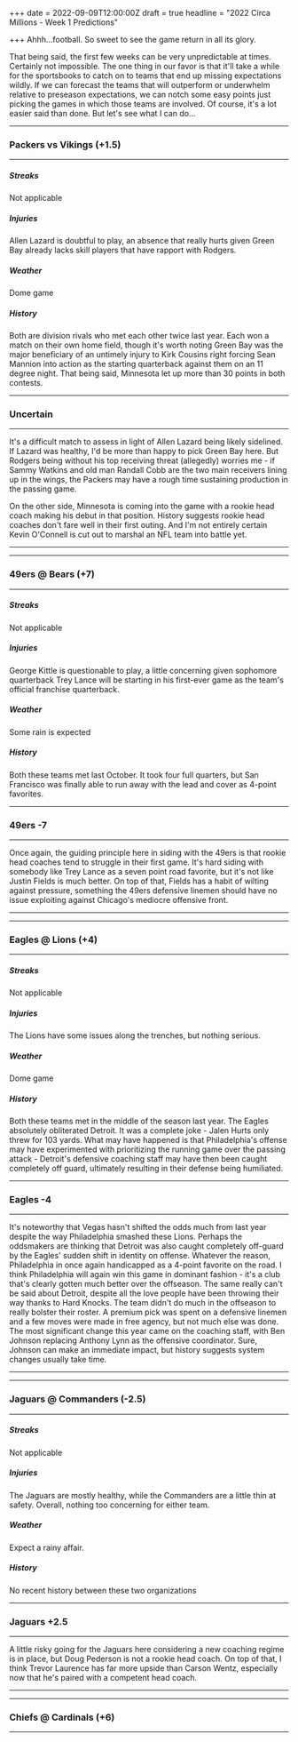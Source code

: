 +++
date = 2022-09-09T12:00:00Z
draft = true
headline = "2022 Circa Millions - Week 1 Predictions"

+++
Ahhh...football. So sweet to see the game return in all its glory.

That being said, the first few weeks can be very unpredictable at times. Certainly not impossible. The one thing in our favor is that it'll take a while for the sportsbooks to catch on to teams that end up missing expectations wildly. If we can forecast the teams that will outperform or underwhelm relative to preseason expectations, we can notch some easy points just picking the games in which those teams are involved. Of course, it's a lot easier said than done. But let's see what I can do...

***

### Packers vs Vikings (+1.5)

***

##### _Streaks_

Not applicable

##### _Injuries_

Allen Lazard is doubtful to play, an absence that really hurts given Green Bay already lacks skill players that have rapport with Rodgers.

##### _Weather_

Dome game

##### _History_

Both are division rivals who met each other twice last year. Each won a match on their own home field, though it's worth noting Green Bay was the major beneficiary of an untimely injury to Kirk Cousins right forcing Sean Mannion into action as the starting quarterback against them on an 11 degree night. That being said, Minnesota let up more than 30 points in both contests.

***

### Uncertain

***

It's a difficult match to assess in light of Allen Lazard being likely sidelined. If Lazard was healthy, I'd be more than happy to pick Green Bay here. But Rodgers being without his top receiving threat (allegedly) worries me - if Sammy Watkins and old man Randall Cobb are the two main receivers lining up in the wings, the Packers may have a rough time sustaining production in the passing game.

On the other side, Minnesota is coming into the game with a rookie head coach making his debut in that position. History suggests rookie head coaches don't fare well in their first outing. And I'm not entirely certain Kevin O'Connell is cut out to marshal an NFL team into battle yet.

***

***

### 49ers @ Bears (+7)

***

##### _Streaks_

Not applicable

##### _Injuries_

George Kittle is questionable to play, a little concerning given sophomore quarterback Trey Lance will be starting in his first-ever game as the team's official franchise quarterback.

##### _Weather_

Some rain is expected

##### _History_

Both these teams met last October. It took four full quarters, but San Francisco was finally able to run away with the lead and cover as 4-point favorites.

***

### 49ers -7

***

Once again, the guiding principle here in siding with the 49ers is that rookie head coaches tend to struggle in their first game. It's hard siding with somebody like Trey Lance as a seven point road favorite, but it's not like Justin Fields is much better. On top of that, Fields has a habit of wilting against pressure, something the 49ers defensive linemen should have no issue exploiting against Chicago's mediocre offensive front.

***

***

### Eagles @ Lions (+4)

***

##### _Streaks_

Not applicable

##### _Injuries_

The Lions have some issues along the trenches, but nothing serious.

##### _Weather_

Dome game

##### _History_

Both these teams met in the middle of the season last year. The Eagles absolutely obliterated Detroit. It was a complete joke - Jalen Hurts only threw for 103 yards. What may have happened is that Philadelphia's offense may have experimented with prioritizing the running game over the passing attack - Detroit's defensive coaching staff may have then been caught completely off guard, ultimately resulting in their defense being humiliated.

***

### Eagles -4

***

It's noteworthy that Vegas hasn't shifted the odds much from last year despite the way Philadelphia smashed these Lions. Perhaps the oddsmakers are thinking that Detroit was also caught completely off-guard by the Eagles' sudden shift in identity on offense. Whatever the reason, Philadelphia in once again handicapped as a 4-point favorite on the road. I think Philadelphia will again win this game in dominant fashion - it's a club that's clearly gotten much better over the offseason. The same really can't be said about Detroit, despite all the love people have been throwing their way thanks to Hard Knocks. The team didn't do much in the offseason to really bolster their roster. A premium pick was spent on a defensive linemen and a few moves were made in free agency, but not much else was done. The most significant change this year came on the coaching staff, with Ben Johnson replacing Anthony Lynn as the offensive coordinator. Sure, Johnson can make an immediate impact, but history suggests system changes usually take time.

***

***

### Jaguars @ Commanders (-2.5)

***

##### _Streaks_

Not applicable

##### _Injuries_

The Jaguars are mostly healthy, while the Commanders are a little thin at safety. Overall, nothing too concerning for either team.

##### _Weather_

Expect a rainy affair.

##### _History_

No recent history between these two organizations

***

### Jaguars +2.5

***

A little risky going for the Jaguars here considering a new coaching regime is in place, but Doug Pederson is not a rookie head coach. On top of that, I think Trevor Laurence has far more upside than Carson Wentz, especially now that he's paired with a competent head coach.

***

***

### Chiefs @ Cardinals (+6)

***